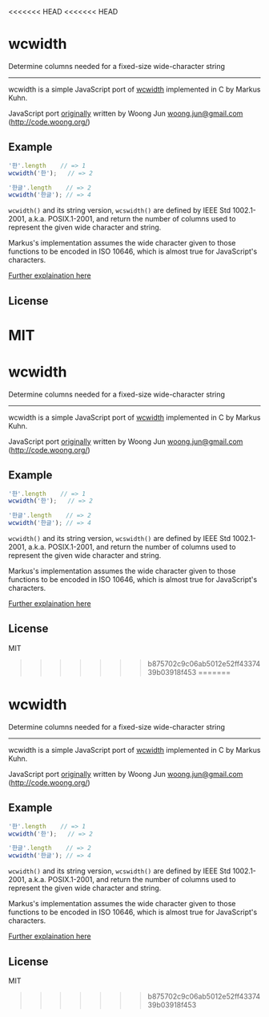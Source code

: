 <<<<<<< HEAD
<<<<<<< HEAD
# wcwidth

Determine columns needed for a fixed-size wide-character string

----

wcwidth is a simple JavaScript port of [wcwidth](http://man7.org/linux/man-pages/man3/wcswidth.3.html) implemented in C by Markus Kuhn.

JavaScript port [originally](https://github.com/mycoboco/wcwidth.js) written by Woong Jun <woong.jun@gmail.com> (http://code.woong.org/)

## Example

```js
'한'.length    // => 1
wcwidth('한');   // => 2

'한글'.length    // => 2
wcwidth('한글'); // => 4
```

`wcwidth()` and its string version, `wcswidth()` are defined by IEEE Std
1002.1-2001, a.k.a. POSIX.1-2001, and return the number of columns used
to represent the given wide character and string.

Markus's implementation assumes the wide character given to those
functions to be encoded in ISO 10646, which is almost true for
JavaScript's characters.

[Further explaination here](docs)

## License

MIT
=======
# wcwidth

Determine columns needed for a fixed-size wide-character string

----

wcwidth is a simple JavaScript port of [wcwidth](http://man7.org/linux/man-pages/man3/wcswidth.3.html) implemented in C by Markus Kuhn.

JavaScript port [originally](https://github.com/mycoboco/wcwidth.js) written by Woong Jun <woong.jun@gmail.com> (http://code.woong.org/)

## Example

```js
'한'.length    // => 1
wcwidth('한');   // => 2

'한글'.length    // => 2
wcwidth('한글'); // => 4
```

`wcwidth()` and its string version, `wcswidth()` are defined by IEEE Std
1002.1-2001, a.k.a. POSIX.1-2001, and return the number of columns used
to represent the given wide character and string.

Markus's implementation assumes the wide character given to those
functions to be encoded in ISO 10646, which is almost true for
JavaScript's characters.

[Further explaination here](docs)

## License

MIT
>>>>>>> b875702c9c06ab5012e52ff4337439b03918f453
=======
# wcwidth

Determine columns needed for a fixed-size wide-character string

----

wcwidth is a simple JavaScript port of [wcwidth](http://man7.org/linux/man-pages/man3/wcswidth.3.html) implemented in C by Markus Kuhn.

JavaScript port [originally](https://github.com/mycoboco/wcwidth.js) written by Woong Jun <woong.jun@gmail.com> (http://code.woong.org/)

## Example

```js
'한'.length    // => 1
wcwidth('한');   // => 2

'한글'.length    // => 2
wcwidth('한글'); // => 4
```

`wcwidth()` and its string version, `wcswidth()` are defined by IEEE Std
1002.1-2001, a.k.a. POSIX.1-2001, and return the number of columns used
to represent the given wide character and string.

Markus's implementation assumes the wide character given to those
functions to be encoded in ISO 10646, which is almost true for
JavaScript's characters.

[Further explaination here](docs)

## License

MIT
>>>>>>> b875702c9c06ab5012e52ff4337439b03918f453
